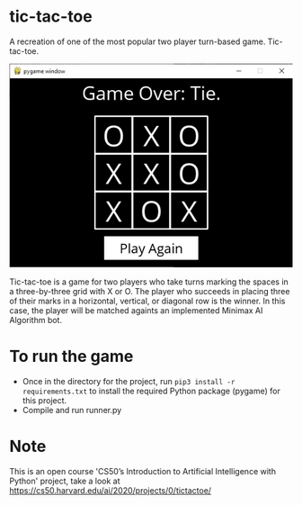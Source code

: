 # tic-tac-toe
A recreation of one of the most popular two player turn-based game. Tic-tac-toe.

![alt text](https://github.com/vistokartika/tic-tac-toe/blob/main/image.jpg?raw=true)

Tic-tac-toe is a game for two players who take turns marking the spaces in a three-by-three grid with X or O. The player who succeeds in placing three of their marks in a horizontal, vertical, or diagonal row is the winner. In this case, the player will be matched againts an implemented Minimax AI Algorithm bot.

# To run the game
- Once in the directory for the project, run ```pip3 install -r requirements.txt``` to install the required Python package (pygame) for this project.
- Compile and run runner.py

# Note
This is an open course 'CS50’s Introduction to Artificial Intelligence with Python' project, take a look at https://cs50.harvard.edu/ai/2020/projects/0/tictactoe/

